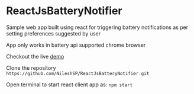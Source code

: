 # ReactJsBatteryNotifier
Sample web app built using react for triggering battery notifications as per setting preferences suggested by user

App only works in battery api supported chrome browser 

Checkout the live [demo](https://nileshsp.github.io/ReactJsBatteryNotifier)

Clone the repository `https://github.com/NileshSP/ReactJsBatteryNotifier.git`

Open terminal to start react client app as:
 `npm start`